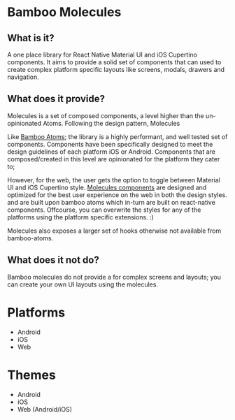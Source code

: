 # Bamboo Molecules

## What is it?
A one place library for React Native Material UI and iOS Cupertino components. It aims to provide a solid set of components that can used to create complex platform specific layouts like screens, modals, drawers and navigation.


## What does it provide?
Molecules is a set of composed components, a level higher than the un-opinionated Atoms. Following the design pattern, Molecules 


Like <a href="https://github.com/webbeetechnologies/bamboo-atoms" target="_blank">Bamboo Atoms</a>; the library is a highly performant, and well tested set of components. Components have been specifically designed to meet the design guidelines of each platform iOS or Android. Components that are composed/created in this level are opinionated for the platform they cater to; 


However, for the web, the user gets the option to toggle between Material UI and iOS Cupertino style. [Molecules components](./components.md) are designed and optimized for the best user experience on the web in both the design styles. and are built upon bamboo atoms which in-turn are built on react-native components. Offcourse, you can overwrite the styles for any of the platforms using the platform specific extensions. :)

Molecules also exposes a larger set of hooks otherwise not available from bamboo-atoms.


## What does it not do?
Bamboo molecules do not provide a for complex screens and layouts; you can create your own UI layouts using the molecules.



# Platforms
- Android
- iOS
- Web

# Themes
- Android
- iOS
- Web (Android/iOS)